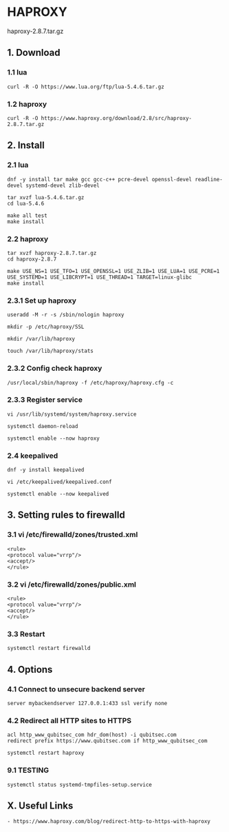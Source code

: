 # HAPROXY
haproxy-2.8.7.tar.gz

## 1. Download

### 1.1 lua

    curl -R -O https://www.lua.org/ftp/lua-5.4.6.tar.gz

### 1.2 haproxy

    curl -R -O https://www.haproxy.org/download/2.8/src/haproxy-2.8.7.tar.gz

## 2. Install

### 2.1 lua

    dnf -y install tar make gcc gcc-c++ pcre-devel openssl-devel readline-devel systemd-devel zlib-devel
    
    tar xvzf lua-5.4.6.tar.gz
    cd lua-5.4.6
    
    make all test
    make install

### 2.2 haproxy

    tar xvzf haproxy-2.8.7.tar.gz
    cd haproxy-2.8.7
    
    make USE_NS=1 USE_TFO=1 USE_OPENSSL=1 USE_ZLIB=1 USE_LUA=1 USE_PCRE=1 USE_SYSTEMD=1 USE_LIBCRYPT=1 USE_THREAD=1 TARGET=linux-glibc
    make install
            
### 2.3.1 Set up haproxy

    useradd -M -r -s /sbin/nologin haproxy
    
    mkdir -p /etc/haproxy/SSL
    
    mkdir /var/lib/haproxy
    
    touch /var/lib/haproxy/stats
    

### 2.3.2 Config check haproxy

    /usr/local/sbin/haproxy -f /etc/haproxy/haproxy.cfg -c

### 2.3.3 Register service
    
    vi /usr/lib/systemd/system/haproxy.service
    
    systemctl daemon-reload
    
    systemctl enable --now haproxy
    
### 2.4 keepalived

    dnf -y install keepalived
    
    vi /etc/keepalived/keepalived.conf
    
    systemctl enable --now keepalived

## 3. Setting rules to firewalld

### 3.1 vi /etc/firewalld/zones/trusted.xml
    
    <rule>
    <protocol value="vrrp"/>
    <accept/>
    </rule>

### 3.2 vi /etc/firewalld/zones/public.xml
    
    <rule>
    <protocol value="vrrp"/>
    <accept/>
    </rule>
 
 ### 3.3 Restart
    
    systemctl restart firewalld
 
 
 ## 4. Options
 
 ### 4.1 Connect to unsecure backend server
     
    server mybackendserver 127.0.0.1:433 ssl verify none
 
 ### 4.2 Redirect all HTTP sites to HTTPS
     
    acl http_www_qubitsec_com hdr_dom(host) -i qubitsec.com
    redirect prefix https://www.qubitsec.com if http_www_qubitsec_com

    systemctl restart haproxy
  
 ### 9.1 TESTING
    
    systemctl status systemd-tmpfiles-setup.service
    
    
## X. Useful Links

    - https://www.haproxy.com/blog/redirect-http-to-https-with-haproxy
